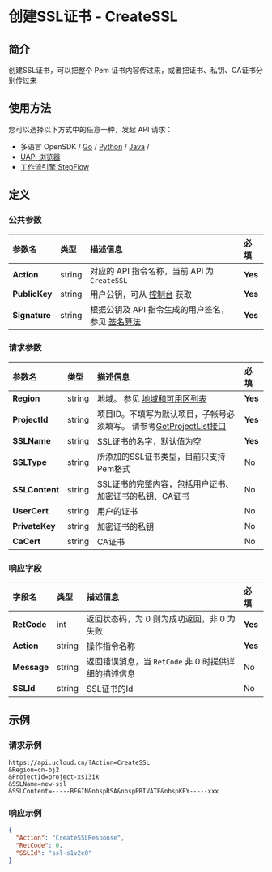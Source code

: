 # 创建SSL证书 - CreateSSL

## 简介

创建SSL证书，可以把整个 Pem 证书内容传过来，或者把证书、私钥、CA证书分别传过来






## 使用方法

您可以选择以下方式中的任意一种，发起 API 请求：
- 多语言 OpenSDK / [Go](https://github.com/ucloud/ucloud-sdk-go) / [Python](https://github.com/ucloud/ucloud-sdk-python3) / [Java](https://github.com/ucloud/ucloud-sdk-java) /
- [UAPI 浏览器](https://console.ucloud.cn/uapi/detail?id=CreateSSL)
- [工作流引擎 StepFlow](https://console.ucloud.cn/stepflow/manage/)


## 定义

### 公共参数

| 参数名 | 类型 | 描述信息 | 必填 |
|:---|:---|:---|:---|
| **Action**     | string  | 对应的 API 指令名称，当前 API 为 `CreateSSL`                        | **Yes** |
| **PublicKey**  | string  | 用户公钥，可从 [控制台](https://console.ucloud.cn/uapi/apikey) 获取                                             | **Yes** |
| **Signature**  | string  | 根据公钥及 API 指令生成的用户签名，参见 [签名算法](api/summary/signature.md)  | **Yes** |

### 请求参数

| 参数名 | 类型 | 描述信息 | 必填 |
|:---|:---|:---|:---|
| **Region** | string | 地域。 参见 [地域和可用区列表](api/summary/regionlist) |**Yes**|
| **ProjectId** | string | 项目ID。不填写为默认项目，子帐号必须填写。 请参考[GetProjectList接口](api/summary/get_project_list) |**Yes**|
| **SSLName** | string | SSL证书的名字，默认值为空 |**Yes**|
| **SSLType** | string | 所添加的SSL证书类型，目前只支持Pem格式 |No|
| **SSLContent** | string | SSL证书的完整内容，包括用户证书、加密证书的私钥、CA证书 |No|
| **UserCert** | string | 用户的证书 |No|
| **PrivateKey** | string | 加密证书的私钥 |No|
| **CaCert** | string | CA证书 |No|

### 响应字段

| 字段名 | 类型 | 描述信息 | 必填 |
|:---|:---|:---|:---|
| **RetCode** | int | 返回状态码，为 0 则为成功返回，非 0 为失败 |**Yes**|
| **Action** | string | 操作指令名称 |**Yes**|
| **Message** | string | 返回错误消息，当 `RetCode` 非 0 时提供详细的描述信息 |No|
| **SSLId** | string | SSL证书的Id |No|




## 示例

### 请求示例
    
```
https://api.ucloud.cn/?Action=CreateSSL
&Region=cn-bj2
&ProjectId=project-xs13ik
&SSLName=new-ssl
&SSLContent=-----BEGIN&nbspRSA&nbspPRIVATE&nbspKEY-----xxx
```

### 响应示例
    
```json
{
  "Action": "CreateSSLResponse",
  "RetCode": 0,
  "SSLId": "ssl-s1v2e0"
}
```





